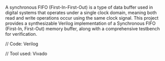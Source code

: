 A synchronous FIFO (First-In-First-Out) is a type of data buffer used in digital systems that operates under a single clock domain, meaning both read and write operations occur using the same clock signal.
This project provides a synthesizable Verilog implementation of a Synchronous FIFO (First-In, First-Out) memory buffer, along with a comprehensive testbench for verification.

// Code: Verilog


// Tool used: Vivado

